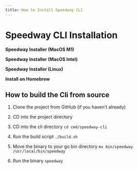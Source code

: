 ```yaml
---
title: How to Install Speedway CLI
---
```

# Speedway CLI Installation
**Speedway Installer (MacOS M1)**

**Speedway Installer (MacOS Intel)**

**Speedway Installer (Linux)**

**Install on Homebrew**

## How to build the Cli from source
1. Clone the project from GitHub (if you haven't already)

2. CD into the project directory

3. CD into the cli directory ```cd cmd/speedway-cli```

4. Run the build script ```./build.sh```

5. Move the binary to your go bin directory ```mv bin/speedway /usr/local/bin/speedway```

6. Run the binary ```speedway```

